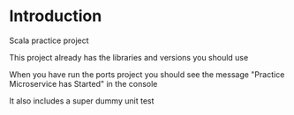 # Introduction 
Scala practice project

This project already has the libraries and versions you should use

When you have run the ports project you should see the message "Practice Microservice has Started" in the console

It also includes a super dummy unit test